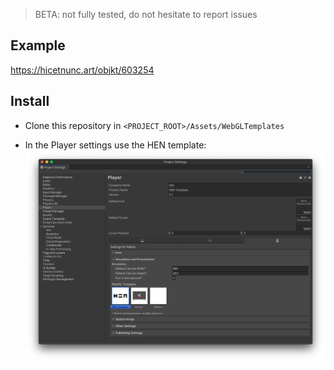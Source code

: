 > BETA: not fully tested, do not hesitate to report issues

## Example

https://hicetnunc.art/objkt/603254



## Install

- Clone this repository in `<PROJECT_ROOT>/Assets/WebGLTemplates`

- In the Player settings use the HEN template:
  ![](docs/player_settings.png)
